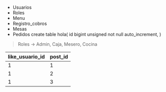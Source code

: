 - Usuarios
- Roles
- Menu
- Registro_cobros
- Mesas
- Pedidos
  create table hola(
  id bigint unsigned not null auto_increment,
  )

> Roles -> Admin, Caja, Mesero, Cocina

| like_usuario_id | post_id |
| --------------- | ------- |
| 1               | 1       |
| 1               | 2       |
| 1               | 3       |
